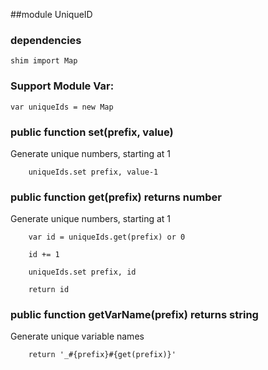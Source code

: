 ##module UniqueID

### dependencies

    shim import Map

### Support Module Var:

    var uniqueIds = new Map

### public function set(prefix, value)
Generate unique numbers, starting at 1

        uniqueIds.set prefix, value-1

### public function get(prefix) returns number
Generate unique numbers, starting at 1

        var id = uniqueIds.get(prefix) or 0

        id += 1

        uniqueIds.set prefix, id

        return id

### public function getVarName(prefix) returns string
Generate unique variable names

        return '_#{prefix}#{get(prefix)}'


